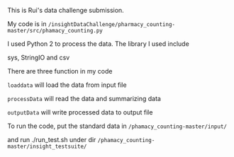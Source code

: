 This is Rui's data challenge submission.

My code is in `/insightDataChallenge/pharmacy_counting-master/src/phamacy_counting.py`

I used Python 2 to process the data. The library I used include

sys, StringIO and csv

There are three function in my code

`loaddata` will load the data from input file

`processData` will read the data and summarizing data

`outputData` will write processed data to output file

To run the code, put the standard data in `/phamacy_counting-master/input/`

and run ./run_test.sh under dir `/phamacy_counting-master/insight_testsuite/`
